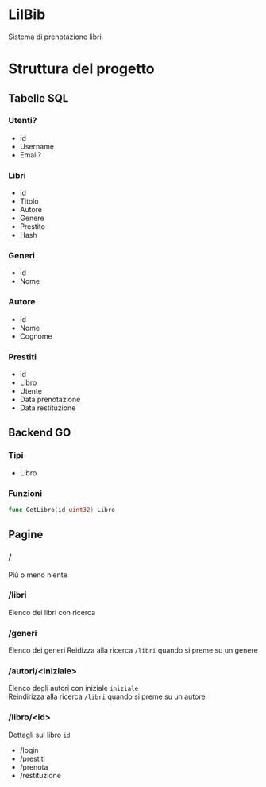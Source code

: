 # LilBib

Sistema di prenotazione libri.

# Struttura del progetto
## Tabelle SQL
### Utenti?
* id
* Username
* Email?

### Libri
* id
* Titolo
* Autore
* Genere
* Prestito
* Hash

### Generi
* id
* Nome

### Autore
* id
* Nome
* Cognome

### Prestiti
* id
* Libro
* Utente
* Data prenotazione
* Data restituzione

## Backend GO
### Tipi
* Libro

### Funzioni
```go
func GetLibro(id uint32) Libro
```

## Pagine
### /
Più o meno niente

### /libri
Elenco dei libri con ricerca

### /generi
Elenco dei generi
Reidizza alla ricerca `/libri` quando si preme su un genere

### /autori/\<iniziale\>
Elenco degli autori con iniziale `iniziale`  
Reindirizza alla ricerca `/libri` quando si preme su un autore

### /libro/\<id\>
Dettagli sul libro `id`

* /login
* /prestiti
* /prenota
* /restituzione
